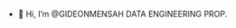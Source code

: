 - 👋 Hi, I’m @GIDEONMENSAH
DATA ENGINEERING PROP.

<!---
BLACKCODIE3/BLACKCODIE3 is a ✨ special ✨ repository because its `README.md` (this file) appears on your GitHub profile.
You can click the Preview link to take a look at your changes.
--->
